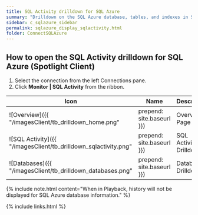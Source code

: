 ```yaml
---
title: SQL Activity drilldown for SQL Azure
summary: "Drilldown on the SQL Azure database, tables, and indexes in Spotlight Enterprise."
sidebar: c_sqlazure_sidebar
permalink: sqlazure_display_sqlactivity.html
folder: ConnectSQLAzure
---
```



## How to open the SQL Activity drilldown for SQL Azure  (Spotlight Client)

1. Select the connection from the left Connections pane.
2. Click **Monitor \| SQL Activity** from the ribbon.



Icon | Name | Description
-----|------|------------
![Overview]({{ "/imagesClient/tb_drilldown_home.png" | prepend: site.baseurl }}) | Overview Page | The Spotlight Home Page highlights obvious bottlenecks and problem areas. Statistics and flows are updated in real time.  
![SQL Activity]({{ "/imagesClient/tb_drilldown_sqlactivity.png" | prepend: site.baseurl }}) | SQL Activity Drilldown | Drilldown on current and recent activity.
![Databases]({{ "/imagesClient/tb_drilldown_databases.png" | prepend: site.baseurl }}) | Databases Drilldown | Drilldown on the SQL Azure database, tables, and indexes.  

{% include note.html content="When in Playback, history will not be displayed for SQL Azure database information." %}


{% include links.html %}
